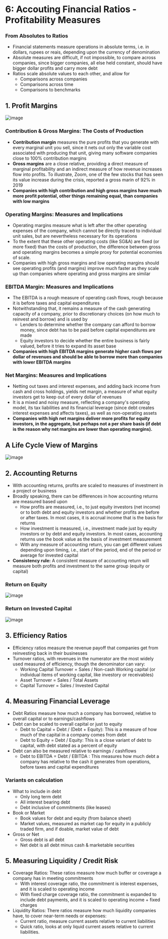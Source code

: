 # 6: Accouting Financial Ratios - Profitability Measures

### From Absolutes to Ratios

- Financial statements measure operations in absolute terms, i.e. in dollars, rupees or reais, depending upon the currency of denomination
- Absolute measures are difficult, if not impossible, to compare across companies, since bigger companies, all else held constant, should have bigger dollar profits and carry more debt
- Ratios scale absolute values to each other, and allow for
    - Comparisons across companies
    - Comparisons across time
    - Comparisons to benchmarks

## 1. Profit Margins

![image](../../media/Accounting-for-Finance_6-Accouting-Financial-Ratios-Profitability-Measures-image1.jpg)

### Contribution & Gross Margins: The Costs of Production

- **Contribution margin** measures the pure profits that you generate with every marginal unit you sell, since it nets out only the variable cost associated with producing that unit, giving many software companies close to 100% contribution margins
- **Gross margins** are a close relative, providing a direct measure of marginal profitability and an indirect measure of how revenue increases flow into profits. To illustrate, Zoom, one of the few stocks that has seen its value increase during the crisis, reported a gross marin of 92% in 2019
- **Companies with high contribution and high gross margins have much more profit potential, other things remaining equal, than companies with low margins**

### Operating Margins: Measures and Implications

- Operating margins measure what is left after the other operating expenses of the company, which cannot be directly traced to individual unit sales, but are nevertheless necessary for its operations
- To the extent that these other operating costs (like SG&A) are fixed (or more fixed) than the costs of production, the difference between gross and operating margins becomes a simple proxy for potential economies of scale.
- Companies with high gross margins and low operating margins should see operating profits (and margins) improve much faster as they scale up than companies where operating and gross margins are similar

### EBITDA Margin: Measures and Implications

- The EBITDA is a rough measure of operating cash flows, rough because it is before taxes and capital expenditures
- Notwithstanding that, it remains a measure of the cash generating capacity of a company, prior to discretionary choices (on how much to reinvest and borrow) and is used by
    - Lenders to determine whether the company can afford to borrow money, since debt has to be paid before capital expenditures are made
    - Equity investors to decide whether the entire business is fairly valued, before it tries to expand its asset base
- **Companies with high EBITDA margins generate higher cash flows per dollar of revenues and should be able to borrow more than companies with lower EBITDA margins**

### Net Margins: Measures and Implications

- Netting out taxes and interest expenses, and adding back income from cash and cross holdings, yields net margin, a measure of what equity investors get to keep out of every dollar of revenues
- It is a mixed and noisy measure, reflecting a company's operating model, its tax liabilities and its financial leverage (since debt creates interest expenses and affects taxes), as well as non-operating assets
- **Companies with high net margins deliver more profits for equity investors, in the aggregate, but perhaps not a per share basis (if debt is the reason why net margins are lower than operating margins).**

## A Life Cycle View of Margins

![image](../../media/Accounting-for-Finance_6-Accouting-Financial-Ratios-Profitability-Measures-image2.jpg)

## 2. Accounting Returns

- With accounting returns, profits are scaled to measures of investment in a project or business
- Broadly speaking, there can be differences in how accounting returns are measured based upon
    - How profits are measured, i.e., to just equity investors (net income) or to both debt and equity investors and whether profits are before or after taxes. In most cases, it is accrual income that is the basis for returns
    - How investment is measured, i.e., investment made just by equity investors or by debt and equity investors. In most cases, accounting returns use the book value as the basis of investment measurement
    - With any measure of accounting return, you can get different values depending upon timing, i.e., start of the period, end of the period or average for invested capital
- **Consistency rule:** A consistent measure of accounting return will measure both profits and investment to the same group (equity or capital)

### Return on Equity

![image](../../media/Accounting-for-Finance_6-Accouting-Financial-Ratios-Profitability-Measures-image3.jpg)

### Return on Invested Capital

![image](../../media/Accounting-for-Finance_6-Accouting-Financial-Ratios-Profitability-Measures-image4.jpg)

## 3. Efficiency Ratios

- Efficiency ratios measure the revenue payoff that companies get from reinvesting back in their businesses
- Turnover ratios, with revenues in the numerator are the most widely used measured of efficiency, though the denominator can vary:
    - Working Capital Turnover = Sales / Non-cash Working capital (or individual items of working capital, like investory or receivables)
    - Asset Turnover = Sales / Total Assets
    - Capital Turnover = Sales / Invested Capital

## 4. Measuring Financial Leverage

- Debt Ratios measure how much a company has borrowed, relative to overall capital or to earnings/cashflows
- Debt can be scaled to overall capital or just to equity
    - Debt to Capital = Debt / (Debt + Equity): This is a measure of how much of the capital in a company comes from debt
    - Debt to Equity = Debt / Equity: This is a close variant of debt to capital, with debt stated as a percent of equity
- Debt can also be measured relative to earnings / cashflows
    - Debt to EBITDA = Debt / EBITDA : This measures how much debt a company has relative to the cash it generates from operations, before taxes and capital expenditures

### Variants on calculation

- What to include in debt
    - Only long term debt
    - All interest bearing debt
    - Debt inclusive of commitments (like leases)
- Book or Market
    - Book values for debt and equity (from balance sheet)
    - Market values, measured as market cap for equity in a publicly traded firm, and if doable, market value of debt
- Gross or Net
    - Gross debt is all debt
    - Net debt is all debt minus cash & marketable securities

## 5. Measuring Liquidity / Credit Risk

- Coverage Ratios: These ratios measure how much buffer or coverage a company has in meeting commitments
    - With interest coverage ratio, the commitment is interest expenses, and it is scaled to operating income
    - With fixed charge coverage ratio, the commitment is expanded to include debt payments, and it is scaled to operating income + fixed charges
- Liquidity Ratios: There ratios measure how much liquidity companies have, to cover near-term needs or expenses:
    - Current ratio, measure current assets relative to current liabilities
    - Quick ratio, looks at only liquid current assets relative to current liabilities.
